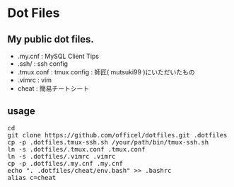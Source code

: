 Dot Files
========

My public dot files.
--------------------

* .my.cnf : MySQL Client Tips
* .ssh/ : ssh config
* .tmux.conf : tmux config : 師匠( mutsuki99 )にいただいたもの
* .vimrc : vim
* cheat : 簡易チートシート

usage
-----
<pre>
cd
git clone https://github.com/officel/dotfiles.git .dotfiles
cp -p .dotfiles.tmux-ssh.sh /your/path/bin/tmux-ssh.sh
ln -s .dotfiles/.tmux.conf .tmux.conf
ln -s .dotfiles/.vimrc .vimrc
cp -p .dotfiles/.my.cnf .my.cnf
echo ". .dotfiles/cheat/env.bash" >> .bashrc
alias c=cheat
</pre>

